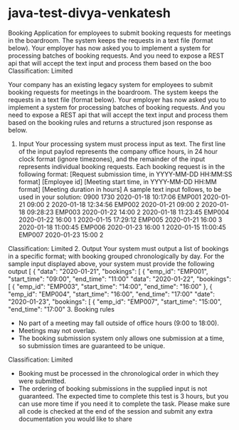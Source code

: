 # java-test-divya-venkatesh
Booking Application for employees to submit booking requests for meetings in the boardroom. The system keeps the requests in a text file (format below). Your employer has now asked you to implement a system for processing batches of booking requests. And you need to expose a REST api that will accept the text input and process them based on the boo
Classification: Limited

Your company has an existing legacy system for employees to submit booking requests for meetings
in the boardroom. The system keeps the requests in a text file (format below). Your employer has now asked you to implement a system for processing batches of booking requests. And you need to expose a REST api that will accept the text input and process them based on the booking rules and returns a structured json response as below.
1. Input
Your processing system must process input as text. The first line of the input paylod represents the company office hours, in 24 hour clock format (ignore timezones), and the remainder of the input represents individual booking requests. Each booking request is in the following format:
[Request submission time, in YYYY-MM-DD HH:MM:SS format] [Employee id]
[Meeting start time, in YYYY-MM-DD HH:MM format] [Meeting duration in hours]
A sample text input follows, to be used in your solution:
0900 1730
2020-01-18 10:17:06 EMP001 2020-01-21 09:00 2 2020-01-18 12:34:56 EMP002 2020-01-21 09:00 2 2020-01-18 09:28:23 EMP003 2020-01-22 14:00 2 2020-01-18 11:23:45 EMP004 2020-01-22 16:00 1 2020-01-15 17:29:12 EMP005 2020-01-21 16:00 3 2020-01-18 11:00:45 EMP006 2020-01-23 16:00 1 2020-01-15 11:00:45 EMP007 2020-01-23 15:00 2
 
Classification: Limited
2. Output
Your system must output a list of bookings in a specific format; with booking grouped chronologically by day. For the sample input displayed above, your system must provide the following output
 [
{
"data": "2020-01-21",
"bookings": [
    {
        "emp_id": "EMP001",
        "start_time": "09:00",
        "end_time": "11:00"
"data": "2020-01-22",
"bookings": [
    {
        "emp_id": "EMP003",
        "start_time": "14:00",
        "end_time": "16:00"
}, {
"emp_id": "EMP004",
"start_time": "16:00",
"end_time": "17:00"
"date": "2020-01-23",
"bookings": [
    {
        "emp_id": "EMP007",
        "start_time": "15:00",
        "end_time": "17:00"
3. Booking rules
- No part of a meeting may fall outside of office hours (9:00 to 18:00).
- Meetings may not overlap.
- The booking submission system only allows one submission at a time, so submission
times are guaranteed to be unique.

Classification: Limited
- Booking must be processed in the chronological order in which they were submitted.
- The ordering of booking submissions in the supplied input is not guaranteed.
The expected time to complete this test is 3 hours, but you can use more time if you need it to complete the task. Please make sure all code is checked at the end of the session and submit any extra documentation you would like to share
